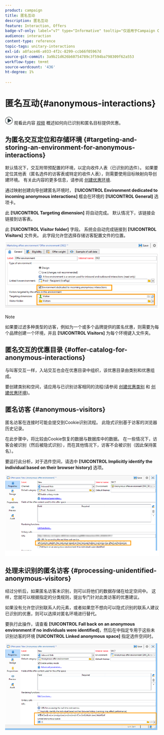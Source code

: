 ```yaml
---
product: campaign
title: 匿名互动
description: 匿名互动
feature: Interaction, Offers
badge-v7-only: label="v7" type="Informative" tooltip="仅适用于Campaign Classicv7"
audience: interaction
content-type: reference
topic-tags: unitary-interactions
exl-id: a8face46-a933-4f2c-8299-ccb66f05967d
source-git-commit: 3a9b21d626b60754789c3f594ba798309f62a553
workflow-type: tm+mt
source-wordcount: '436'
ht-degree: 1%

---
```


# 匿名互动{#anonymous-interactions}



![](assets/do-not-localize/how-to-video.png) 观看此内容 [视频](https://helpx.adobe.com/campaign/classic/how-to/indetified-and-anonymous-interaction-in-acv6.html?playlist=/ccx/v1/collection/product/campaign/classic/segment/digital-marketers/explevel/intermediate/applaunch/get-started/collection.ccx.js&amp;ref=helpx.adobe.com) 概述如何向已识别和匿名目标提供优惠。

## 为匿名交互定位和存储环境 {#targeting-and-storing-an-environment-for-anonymous-interactions}

默认情况下，交互附带预配置的环境，以定向收件人表（已识别的选件）。 如果要定位其他表（匿名选件的访客表或特定的收件人表），则需要使用目标映射向导创建环境。 有关此内容的更多信息，请参阅 [创建优惠环境](../../interaction/using/live-design-environments.md#creating-an-offer-environment).

通过映射创建向导创建匿名环境时， **[!UICONTROL Environment dedicated to incoming anonymous interactions]** 框会在环境的 **[!UICONTROL General]** 选项卡。

此 **[!UICONTROL Targeting dimension]** 将自动完成。 默认情况下，该链接会链接到访客表。

此 **[!UICONTROL Visitor folder]** 字段。 系统会自动完成链接到 **[!UICONTROL Visitors]** 文件夹。 此字段允许您选择存储访客配置文件的位置。

![](assets/anonymous_environment_option.png)

>[!NOTE]
>
>如果要过滤多种类型的访客，例如为一个或多个品牌提供的匿名优惠，则需要为每个品牌创建一个环境，并且 **[!UICONTROL Visitors]** 为每个环境键入文件夹。

## 匿名交互的优惠目录 {#offer-catalog-for-anonymous-interactions}

与叫客交互一样，入站交互也会在优惠目录中组织，该优惠目录由类别和优惠组成。

要创建类别和空间，请应用与已识别访客相同的流程(请参阅 [创建优惠类别](../../interaction/using/creating-offer-categories.md) 和 [创建优惠环境](../../interaction/using/live-design-environments.md#creating-an-offer-environment))。

## 匿名访客 {#anonymous-visitors}

匿名访客在连接时可能会提交到Cookie识别流程。 此隐式识别基于访客的浏览器历史记录。

在此步骤中，将比较由Cookie恢复的数据与数据库中的数据。 在一些情况下，访客会被识别（然后被隐式识别），而在其他情况下，访客不会被识别（因此保持匿名）。

要运行此分析，对于选件空间，请选中 **[!UICONTROL Implicitly identify the individual based on their browser history]** 选项。

![](assets/identification_anonymous_visitors.png)

## 处理未识别的匿名访客 {#processing-unidentified-anonymous-visitors}

经过分析后，如果匿名访客未识别，则可以将他们的数据存储在给定空间中。 这样，您就可以根据指定的分类规则，提出专门针对此类访客的优惠建议。

如果没有允许您识别联系人的元素，或者如果您不想向可以隐式识别的联系人建议已识别的优惠，则可以选择对匿名环境进行替代。

要执行此操作，请查看 **[!UICONTROL Fall back on an anonymous environment if no individuals were identified]**，然后在中指定专用于这些未识别访客的环境 **[!UICONTROL Linked anonymous space]** 指定选件空间时。

![](assets/anonymous_to_anonymous_environment.png)
